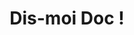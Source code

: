 ---
title: Dis-moi Doc !
link: https://arriauzservicessante.com/dismoidoc/
description: Health service android application with instant chat, drug prices, medication reminders, etc.
---